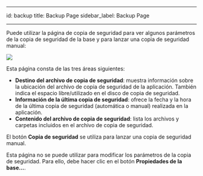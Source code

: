 - - -
id: backup title: Backup Page sidebar_label: Backup Page
- - -

Puede utilizar la página de copia de seguridad para ver algunos parámetros de la copia de seguridad de la base y para lanzar una copia de seguridad manual:

![](../assets/en/MSC/msc_Backup.png)

Esta página consta de las tres áreas siguientes:

- **Destino del archivo de copia de seguridad**: muestra información sobre la ubicación del archivo de copia de seguridad de la aplicación. También indica el espacio libre/utilizado en el disco de copia de seguridad.
- **Información de la última copia de seguridad**: ofrece la fecha y la hora de la última copia de seguridad (automática o manual) realizada en la aplicación.
- **Contenido del archivo de copia de seguridad**: lista los archivos y carpetas incluidos en el archivo de copia de seguridad.

El botón **Copia de seguridad** se utiliza para lanzar una copia de seguridad manual.

Esta página no se puede utilizar para modificar los parámetros de la copia de seguridad. Para ello, debe hacer clic en el botón **Propiedades de la base...**.